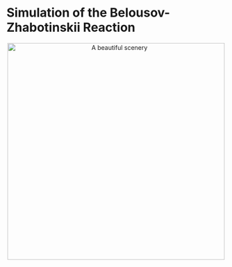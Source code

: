 # Simulation of the Belousov-Zhabotinskii Reaction

<p align="center"> <img src="bz_sim.gif" alt="A beautiful scenery" width="500"/> </p>
